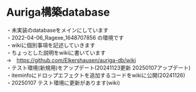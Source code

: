 # Auriga構築database<br>
・未実装のdatabaseをメインにしています<br>
・2022-04-06_Ragexe_1648707856 の環境です<br>
・wikiに個別事項を記述していきます<br>
・ちょっとした説明をwikiに書いています<br>
→　https://github.com/Elkershausen/auriga-db/wiki<br>
・テスト環境(新規用)をアップデート(20241123更新 20250107アップデート)<br>
・iteminfoにドロップエフェクトを追加するコードをwikiに公開(20241126)<br>
・20250107 テスト環境に更新があります(wiki)
